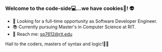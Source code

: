 ### Welcome to the code-side💻...we have cookies🍪! 👽

- 👀 Looking for a full-time opportunity as Software Developer Engineer.
- 📚 Currently pursuing Master's in Computer Science at RIT.
- 📧 Reach me: <a href="mailto:sp7612@rit.edu">sp7612@rit.edu</a>

Hail to the coders, masters of syntax and logic!🤟😎

